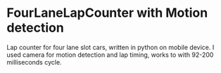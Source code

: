 # FourLaneLapCounter with Motion detection
Lap counter for four lane slot cars, written in python on mobile device. I used camera for motion detection and lap timing, works to with 92-200 milliseconds cycle.

